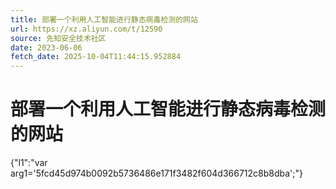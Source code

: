 ```yaml
---
title: 部署一个利用人工智能进行静态病毒检测的网站
url: https://xz.aliyun.com/t/12590
source: 先知安全技术社区
date: 2023-06-06
fetch_date: 2025-10-04T11:44:15.952884
---
```


# 部署一个利用人工智能进行静态病毒检测的网站

{"l1":"var arg1='5fcd45d974b0092b5736486e171f3482f604d366712c8b8dba';"}